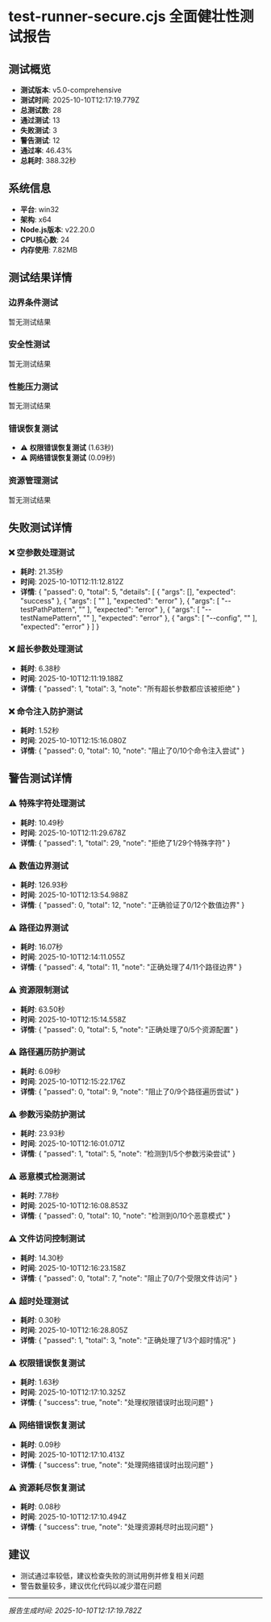 # test-runner-secure.cjs 全面健壮性测试报告

## 测试概览

- **测试版本**: v5.0-comprehensive
- **测试时间**: 2025-10-10T12:17:19.779Z
- **总测试数**: 28
- **通过测试**: 13
- **失败测试**: 3
- **警告测试**: 12
- **通过率**: 46.43%
- **总耗时**: 388.32秒

## 系统信息

- **平台**: win32
- **架构**: x64
- **Node.js版本**: v22.20.0
- **CPU核心数**: 24
- **内存使用**: 7.82MB

## 测试结果详情

### 边界条件测试
暂无测试结果

### 安全性测试
暂无测试结果

### 性能压力测试
暂无测试结果

### 错误恢复测试
- ⚠️ **权限错误恢复测试** (1.63秒)
- ⚠️ **网络错误恢复测试** (0.09秒)

### 资源管理测试
暂无测试结果

## 失败测试详情


### ❌ 空参数处理测试

- **耗时**: 21.35秒
- **时间**: 2025-10-10T12:11:12.812Z
- **详情**: {
  "passed": 0,
  "total": 5,
  "details": [
    {
      "args": [],
      "expected": "success"
    },
    {
      "args": [
        ""
      ],
      "expected": "error"
    },
    {
      "args": [
        "--testPathPattern",
        ""
      ],
      "expected": "error"
    },
    {
      "args": [
        "--testNamePattern",
        ""
      ],
      "expected": "error"
    },
    {
      "args": [
        "--config",
        ""
      ],
      "expected": "error"
    }
  ]
}


### ❌ 超长参数处理测试

- **耗时**: 6.38秒
- **时间**: 2025-10-10T12:11:19.188Z
- **详情**: {
  "passed": 1,
  "total": 3,
  "note": "所有超长参数都应该被拒绝"
}


### ❌ 命令注入防护测试

- **耗时**: 1.52秒
- **时间**: 2025-10-10T12:15:16.080Z
- **详情**: {
  "passed": 0,
  "total": 10,
  "note": "阻止了0/10个命令注入尝试"
}


## 警告测试详情


### ⚠️ 特殊字符处理测试

- **耗时**: 10.49秒
- **时间**: 2025-10-10T12:11:29.678Z
- **详情**: {
  "passed": 1,
  "total": 29,
  "note": "拒绝了1/29个特殊字符"
}


### ⚠️ 数值边界测试

- **耗时**: 126.93秒
- **时间**: 2025-10-10T12:13:54.988Z
- **详情**: {
  "passed": 0,
  "total": 12,
  "note": "正确验证了0/12个数值边界"
}


### ⚠️ 路径边界测试

- **耗时**: 16.07秒
- **时间**: 2025-10-10T12:14:11.055Z
- **详情**: {
  "passed": 4,
  "total": 11,
  "note": "正确处理了4/11个路径边界"
}


### ⚠️ 资源限制测试

- **耗时**: 63.50秒
- **时间**: 2025-10-10T12:15:14.558Z
- **详情**: {
  "passed": 0,
  "total": 5,
  "note": "正确处理了0/5个资源配置"
}


### ⚠️ 路径遍历防护测试

- **耗时**: 6.09秒
- **时间**: 2025-10-10T12:15:22.176Z
- **详情**: {
  "passed": 0,
  "total": 9,
  "note": "阻止了0/9个路径遍历尝试"
}


### ⚠️ 参数污染防护测试

- **耗时**: 23.93秒
- **时间**: 2025-10-10T12:16:01.071Z
- **详情**: {
  "passed": 1,
  "total": 5,
  "note": "检测到1/5个参数污染尝试"
}


### ⚠️ 恶意模式检测测试

- **耗时**: 7.78秒
- **时间**: 2025-10-10T12:16:08.853Z
- **详情**: {
  "passed": 0,
  "total": 10,
  "note": "检测到0/10个恶意模式"
}


### ⚠️ 文件访问控制测试

- **耗时**: 14.30秒
- **时间**: 2025-10-10T12:16:23.158Z
- **详情**: {
  "passed": 0,
  "total": 7,
  "note": "阻止了0/7个受限文件访问"
}


### ⚠️ 超时处理测试

- **耗时**: 0.30秒
- **时间**: 2025-10-10T12:16:28.805Z
- **详情**: {
  "passed": 1,
  "total": 3,
  "note": "正确处理了1/3个超时情况"
}


### ⚠️ 权限错误恢复测试

- **耗时**: 1.63秒
- **时间**: 2025-10-10T12:17:10.325Z
- **详情**: {
  "success": true,
  "note": "处理权限错误时出现问题"
}


### ⚠️ 网络错误恢复测试

- **耗时**: 0.09秒
- **时间**: 2025-10-10T12:17:10.413Z
- **详情**: {
  "success": true,
  "note": "处理网络错误时出现问题"
}


### ⚠️ 资源耗尽恢复测试

- **耗时**: 0.08秒
- **时间**: 2025-10-10T12:17:10.494Z
- **详情**: {
  "success": true,
  "note": "处理资源耗尽时出现问题"
}


## 建议

- 测试通过率较低，建议检查失败的测试用例并修复相关问题
- 警告数量较多，建议优化代码以减少潜在问题

---
*报告生成时间: 2025-10-10T12:17:19.782Z*
